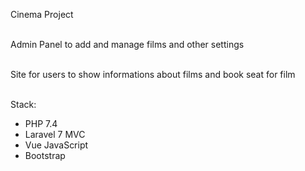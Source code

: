 Cinema Project<br/><br/>

Admin Panel to add and manage films and other settings<br/><br/>

Site for users to show informations about films and book seat for film<br/><br/>

<p>Stack:</p> 
<ul>
	<li>PHP 7.4</li>
	<li>Laravel 7 MVC</li>
	<li>Vue JavaScript</li>
	<li>Bootstrap</li>
</ul>
